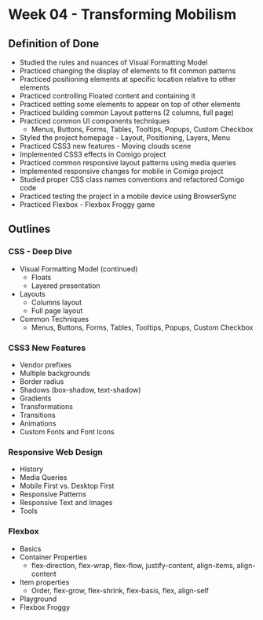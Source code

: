 Week 04 - Transforming Mobilism
=================================

Definition of Done
-------------------

- Studied the rules and nuances of Visual Formatting Model
- Practiced changing the display of elements to fit common patterns
- Practiced positioning elements at specific location relative to other elements
- Practiced controlling Floated content and containing it
- Practiced setting some elements to appear on top of other elements
- Practiced building common Layout patterns (2 columns, full page)
- Practiced common UI components techniques
  - Menus, Buttons, Forms, Tables, Tooltips, Popups, Custom Checkbox
- Styled the project homepage - Layout, Positioning, Layers, Menu
- Practiced CSS3 new features - Moving clouds scene
- Implemented CSS3 effects in Comigo project
- Practiced common responsive layout patterns using media queries
- Implemented responsive changes for mobile in Comigo project
- Studied proper CSS class names conventions and refactored Comigo code
- Practiced testing the project in a mobile device using BrowserSync
- Practiced Flexbox - Flexbox Froggy game

Outlines
---------

### CSS - Deep Dive

- Visual Formatting Model (continued)
  - Floats
  - Layered presentation
- Layouts
  - Columns layout
  - Full page layout
- Common Techniques
  - Menus, Buttons, Forms, Tables, Tooltips, Popups, Custom Checkbox

### CSS3 New Features

- Vendor prefixes
- Multiple backgrounds
- Border radius
- Shadows (box-shadow, text-shadow)
- Gradients
- Transformations
- Transitions
- Animations
- Custom Fonts and Font Icons

### Responsive Web Design

- History
- Media Queries
- Mobile First vs. Desktop First
- Responsive Patterns
- Responsive Text and Images
- Tools

### Flexbox

- Basics
- Container Properties
  - flex-direction, flex-wrap, flex-flow, justify-content, align-items, align-content
- Item properties
  - Order, flex-grow, flex-shrink, flex-basis, flex, align-self
- Playground
- Flexbox Froggy
